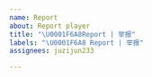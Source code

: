 ```yaml
---
name: Report
about: Report player
title: "\U0001F6A8Report | 举报"
labels: "\U0001F6A8 Report | 举报"
assignees: juzijun233

---
```



